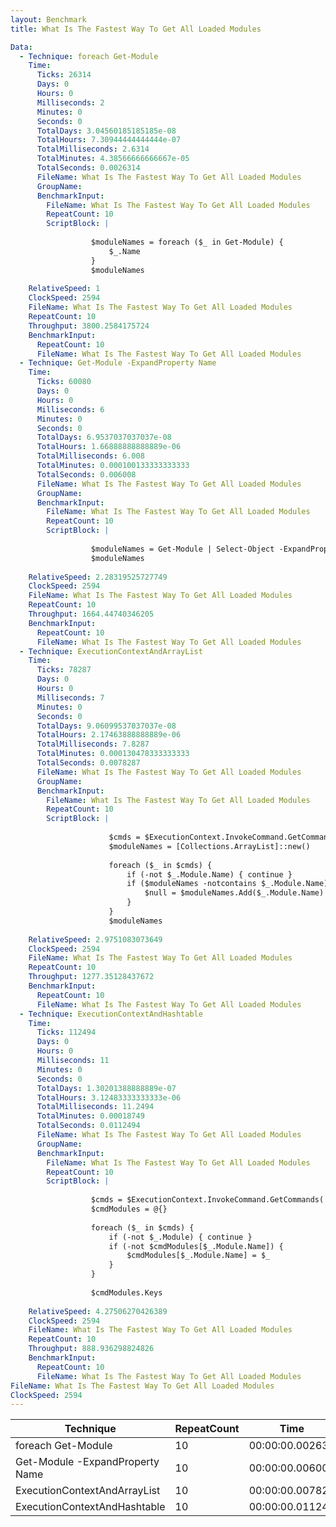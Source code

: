 ```yaml
---
layout: Benchmark
title: What Is The Fastest Way To Get All Loaded Modules

Data: 
  - Technique: foreach Get-Module
    Time: 
      Ticks: 26314
      Days: 0
      Hours: 0
      Milliseconds: 2
      Minutes: 0
      Seconds: 0
      TotalDays: 3.04560185185185e-08
      TotalHours: 7.30944444444444e-07
      TotalMilliseconds: 2.6314
      TotalMinutes: 4.38566666666667e-05
      TotalSeconds: 0.0026314
      FileName: What Is The Fastest Way To Get All Loaded Modules
      GroupName: 
      BenchmarkInput: 
        FileName: What Is The Fastest Way To Get All Loaded Modules
        RepeatCount: 10
        ScriptBlock: |
          
                  $moduleNames = foreach ($_ in Get-Module) {
                      $_.Name
                  }
                  $moduleNames
              
    RelativeSpeed: 1
    ClockSpeed: 2594
    FileName: What Is The Fastest Way To Get All Loaded Modules
    RepeatCount: 10
    Throughput: 3800.2584175724
    BenchmarkInput: 
      RepeatCount: 10
      FileName: What Is The Fastest Way To Get All Loaded Modules
  - Technique: Get-Module -ExpandProperty Name
    Time: 
      Ticks: 60080
      Days: 0
      Hours: 0
      Milliseconds: 6
      Minutes: 0
      Seconds: 0
      TotalDays: 6.9537037037037e-08
      TotalHours: 1.66888888888889e-06
      TotalMilliseconds: 6.008
      TotalMinutes: 0.000100133333333333
      TotalSeconds: 0.006008
      FileName: What Is The Fastest Way To Get All Loaded Modules
      GroupName: 
      BenchmarkInput: 
        FileName: What Is The Fastest Way To Get All Loaded Modules
        RepeatCount: 10
        ScriptBlock: |
          
                  $moduleNames = Get-Module | Select-Object -ExpandProperty Name
                  $moduleNames
              
    RelativeSpeed: 2.28319525727749
    ClockSpeed: 2594
    FileName: What Is The Fastest Way To Get All Loaded Modules
    RepeatCount: 10
    Throughput: 1664.44740346205
    BenchmarkInput: 
      RepeatCount: 10
      FileName: What Is The Fastest Way To Get All Loaded Modules
  - Technique: ExecutionContextAndArrayList
    Time: 
      Ticks: 78287
      Days: 0
      Hours: 0
      Milliseconds: 7
      Minutes: 0
      Seconds: 0
      TotalDays: 9.06099537037037e-08
      TotalHours: 2.17463888888889e-06
      TotalMilliseconds: 7.8287
      TotalMinutes: 0.000130478333333333
      TotalSeconds: 0.0078287
      FileName: What Is The Fastest Way To Get All Loaded Modules
      GroupName: 
      BenchmarkInput: 
        FileName: What Is The Fastest Way To Get All Loaded Modules
        RepeatCount: 10
        ScriptBlock: |
          
                      $cmds = $ExecutionContext.InvokeCommand.GetCommands('*', 'Function,Cmdlet,Alias', $true)
                      $moduleNames = [Collections.ArrayList]::new()
          
                      foreach ($_ in $cmds) {
                          if (-not $_.Module.Name) { continue } 
                          if ($moduleNames -notcontains $_.Module.Name) {
                              $null = $moduleNames.Add($_.Module.Name)
                          }
                      }
                      $moduleNames
              
    RelativeSpeed: 2.9751083073649
    ClockSpeed: 2594
    FileName: What Is The Fastest Way To Get All Loaded Modules
    RepeatCount: 10
    Throughput: 1277.35128437672
    BenchmarkInput: 
      RepeatCount: 10
      FileName: What Is The Fastest Way To Get All Loaded Modules
  - Technique: ExecutionContextAndHashtable
    Time: 
      Ticks: 112494
      Days: 0
      Hours: 0
      Milliseconds: 11
      Minutes: 0
      Seconds: 0
      TotalDays: 1.30201388888889e-07
      TotalHours: 3.12483333333333e-06
      TotalMilliseconds: 11.2494
      TotalMinutes: 0.00018749
      TotalSeconds: 0.0112494
      FileName: What Is The Fastest Way To Get All Loaded Modules
      GroupName: 
      BenchmarkInput: 
        FileName: What Is The Fastest Way To Get All Loaded Modules
        RepeatCount: 10
        ScriptBlock: |
          
                  $cmds = $ExecutionContext.InvokeCommand.GetCommands('*', 'Function,Cmdlet,Alias', $true)
                  $cmdModules = @{}
          
                  foreach ($_ in $cmds) {
                      if (-not $_.Module) { continue } 
                      if (-not $cmdModules[$_.Module.Name]) {
                          $cmdModules[$_.Module.Name] = $_
                      }
                  }
          
                  $cmdModules.Keys
              
    RelativeSpeed: 4.27506270426389
    ClockSpeed: 2594
    FileName: What Is The Fastest Way To Get All Loaded Modules
    RepeatCount: 10
    Throughput: 888.936298824826
    BenchmarkInput: 
      RepeatCount: 10
      FileName: What Is The Fastest Way To Get All Loaded Modules
FileName: What Is The Fastest Way To Get All Loaded Modules
ClockSpeed: 2594
---
```





|Technique                      |RepeatCount|Time           |RelativeSpeed|Throughput|
|-------------------------------|-----------|---------------|-------------|----------|
|foreach Get-Module             |10         |00:00:00.002631|1x           |3800.26/s |
|Get-Module -ExpandProperty Name|10         |00:00:00.006008|2.28x        |1664.45/s |
|ExecutionContextAndArrayList   |10         |00:00:00.007828|2.98x        |1277.35/s |
|ExecutionContextAndHashtable   |10         |00:00:00.011249|4.28x        |888.94/s  |
